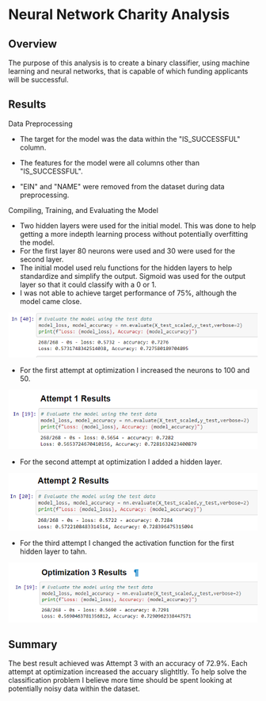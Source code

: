 # Neural Network Charity Analysis

## Overview
The purpose of this analysis is to create a binary classifier, using machine learning and neural networks, that is capable of which funding applicants will be successful.

## Results

Data Preprocessing
* The target for the model was the data within the "IS_SUCCESSFUL" column.

* The features for the model were all columns other than "IS_SUCCESSFUL".

* "EIN" and "NAME" were removed from the dataset during data preprocessing.

Compiling, Training, and Evaluating the Model
* Two hidden layers were used for the initial model. This was done to help getting a more indepth learning process without potentially overfitting the model. 
* For the first layer 80 neurons were used and 30 were used for the second layer. 
* The initial model used relu functions for the hidden layers to help standardize and simplify the output. Sigmoid was used for the output layer so that it could classify with a 0 or 1.
* I was not able to achieve target performance of 75%, although the model came close.

![Attempt](Resources/results.png)

* For the first attempt at optimization I increased the neurons to 100 and 50.

![Attempt 1](Resources/attempt1results.png)

* For the second attempt at optimization I added a hidden layer.

![Attempt 2](Resources/attempt2results.png)

* For the third attempt I changed the activation function for the first hidden layer to tahn.

![Attempt 3](Resources/attempt3results.png)

## Summary
The best result achieved was Attempt 3 with an accuracy of 72.9%. Each attempt at optimization increased the accuary slightltly. To help solve the classification problem I believe more time should be spent looking at potentially noisy data within the dataset. 
